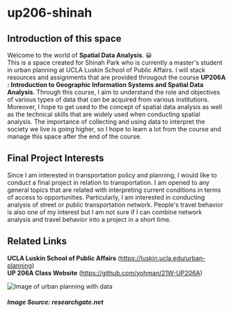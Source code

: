 # up206-shinah


## Introduction of this space

Welcome to the world of **Spatial Data Analysis**. :grinning:   
This is a space created for Shinah Park who is currently a master's student in urban planning at UCLA Luskin School of Public Affairs.
I will stack resources and assignments that are provided througout the course **UP206A : Introduction to Geographic Information Systems and Spatial Data Analysis**. Through this course, I aim to understand the role and objectives of various types of data that can be acquired from various institutions. Moreover, I hope to get used to the concept of spatial data analysis as well as the technical skills that are widely used when conducting spatial analysis. The importance of collecting and using data to interpret the society we live is going higher, so I hope to learn a lot from the course and manage this space after the end of the course.

## Final Project Interests

Since I am interested in transportation policy and planning, I would like to conduct a final project in relation to transportation. I am opened to any general topics that are related with interpreting current conditions in terms of access to opportunities. Particularly, I am interested in conducting analysis of street or public transportation network. People's travel behavior is also one of my interest but I am not sure if I can combine network analysis and travel behavior into a project in a short time.  

## Related Links

**UCLA Luskin School of Public Affairs** (https://luskin.ucla.edu/urban-planning)   
**UP 206A Class Website** (https://github.com/yohman/21W-UP206A)

![Image of urban planning with data](https://www.researchgate.net/profile/Jan_Philipp_Exner/publication/280151498/figure/fig1/AS:284646114906136@1444876330890/Smart-Cities-and-related-terms-for-urban-planners-Own-Source.png) <br/> 
##### Image Source: researchgate.net
